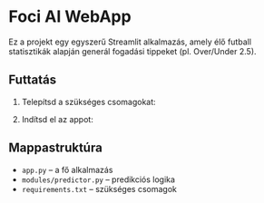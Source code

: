 # Foci AI WebApp

Ez a projekt egy egyszerű Streamlit alkalmazás, amely élő futball statisztikák alapján generál fogadási tippeket (pl. Over/Under 2.5).

## Futtatás

1. Telepítsd a szükséges csomagokat:


2. Indítsd el az appot:

## Mappastruktúra

- `app.py` – a fő alkalmazás
- `modules/predictor.py` – predikciós logika
- `requirements.txt` – szükséges csomagok
